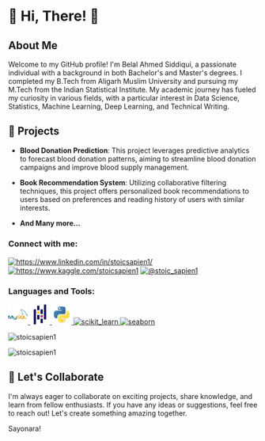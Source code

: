 # 👋 Hi, There! 👋

## About Me
Welcome to my GitHub profile! I'm Belal Ahmed Siddiqui, a passionate individual with a background in both Bachelor's and Master's degrees. I completed my B.Tech from Aligarh Muslim University and pursuing my M.Tech from the Indian Statistical Institute. My academic journey has fueled my curiosity in various fields, with a particular interest in Data Science, Statistics, Machine Learning, Deep Learning, and Technical Writing.



## 🚀 Projects
- **Blood Donation Prediction**: This project leverages predictive analytics to forecast blood donation patterns, aiming to streamline blood donation campaigns and improve blood supply management.

- **Book Recommendation System**: Utilizing collaborative filtering techniques, this project offers personalized book recommendations to users based on preferences and reading history of users with similar interests.

- **And Many more...**

<h3 align="left">Connect with me:</h3>
<p align="left">
<a href="https://www.linkedin.com/in/stoicsapien1/" target="_blank"><img align="center" src="https://raw.githubusercontent.com/rahuldkjain/github-profile-readme-generator/master/src/images/icons/Social/linked-in-alt.svg" alt="https://www.linkedin.com/in/stoicsapien1/" height="30" width="40" /></a>
<a href="https://www.kaggle.com/stoicsapien1" target="_blank"><img align="center" src="https://raw.githubusercontent.com/rahuldkjain/github-profile-readme-generator/master/src/images/icons/Social/kaggle.svg" alt="https://www.kaggle.com/stoicsapien1" height="30" width="40" /></a>
<a href="https://medium.com/@stoic_sapien1" target="_blank"><img align="center" src="https://raw.githubusercontent.com/rahuldkjain/github-profile-readme-generator/master/src/images/icons/Social/medium.svg" alt="@stoic_sapien1" height="30" width="40" /></a>
</p>

<h3 align="left">Languages and Tools:</h3>
<p align="left">
<a href="https://www.mysql.com/" target="_blank" rel="noreferrer"> <img src="https://raw.githubusercontent.com/devicons/devicon/master/icons/mysql/mysql-original-wordmark.svg" alt="mysql" width="40" height="40"/> </a>
<a href="https://pandas.pydata.org/" target="_blank" rel="noreferrer"> <img src="https://raw.githubusercontent.com/devicons/devicon/master/icons/pandas/pandas-original.svg" alt="pandas" width="40" height="40"/> </a>
<a href="https://www.python.org" target="_blank" rel="noreferrer"> <img src="https://raw.githubusercontent.com/devicons/devicon/master/icons/python/python-original.svg" alt="python" width="40" height="40"/> </a>
<a href="https://scikit-learn.org/" target="_blank" rel="noreferrer"> <img src="https://upload.wikimedia.org/wikipedia/commons/0/05/Scikit_learn_logo_small.svg" alt="scikit_learn" width="40" height="40"/> </a>
<a href="https://seaborn.pydata.org/" target="_blank" rel="noreferrer"> <img src="https://seaborn.pydata.org/_images/logo-mark-lightbg.svg" alt="seaborn" width="40" height="40"/> </a>
</p>

<p align="left"><img src="https://github-readme-stats.vercel.app/api/top-langs?username=stoicsapien1&show_icons=true&locale=en&layout=compact" alt="stoicsapien1" /></p>

<p align="left"><img src="https://github-readme-stats.vercel.app/api?username=stoicsapien1&show_icons=true&locale=en" alt="stoicsapien1" /></p>



## 🤝 Let's Collaborate
I'm always eager to collaborate on exciting projects, share knowledge, and learn from fellow enthusiasts. If you have any ideas or suggestions, feel free to reach out! Let's create something amazing together.

Sayonara!
